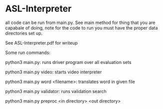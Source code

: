 # ASL-Interpreter

all code can be run from main.py. See main method for thing that you are capabale of doing, note for the code to run you must have the proper data directories set up. 

See ASL-Interpreter.pdf for writeup

Some run commands: 

python3 main.py: runs driver program over all evaluation sets

python3 main.py video: starts video interpreter

python3 main.py word \<filename\>: translates word in given file

python3 main.py validator: runs validation search

python3 main.py preproc \<in directory\> \<out directory\>


